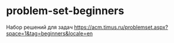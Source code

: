 # problem-set-beginners

Набор решений для задач https://acm.timus.ru/problemset.aspx?space=1&tag=beginners&locale=en